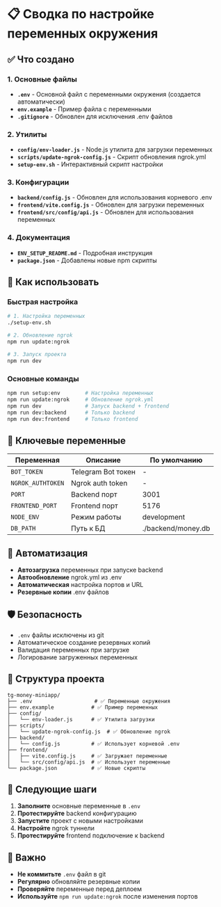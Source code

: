 # 📋 Сводка по настройке переменных окружения

## ✅ Что создано

### 1. Основные файлы
- **`.env`** - Основной файл с переменными окружения (создается автоматически)
- **`env.example`** - Пример файла с переменными
- **`.gitignore`** - Обновлен для исключения .env файлов

### 2. Утилиты
- **`config/env-loader.js`** - Node.js утилита для загрузки переменных
- **`scripts/update-ngrok-config.js`** - Скрипт обновления ngrok.yml
- **`setup-env.sh`** - Интерактивный скрипт настройки

### 3. Конфигурации
- **`backend/config.js`** - Обновлен для использования корневого .env
- **`frontend/vite.config.js`** - Обновлен для загрузки переменных
- **`frontend/src/config/api.js`** - Обновлен для использования переменных

### 4. Документация
- **`ENV_SETUP_README.md`** - Подробная инструкция
- **`package.json`** - Добавлены новые npm скрипты

## 🚀 Как использовать

### Быстрая настройка
```bash
# 1. Настройка переменных
./setup-env.sh

# 2. Обновление ngrok
npm run update:ngrok

# 3. Запуск проекта
npm run dev
```

### Основные команды
```bash
npm run setup:env        # Настройка переменных
npm run update:ngrok     # Обновление ngrok.yml
npm run dev              # Запуск backend + frontend
npm run dev:backend      # Только backend
npm run dev:frontend     # Только frontend
```

## 🔑 Ключевые переменные

| Переменная | Описание | По умолчанию |
|------------|----------|--------------|
| `BOT_TOKEN` | Telegram Bot токен | - |
| `NGROK_AUTHTOKEN` | Ngrok auth token | - |
| `PORT` | Backend порт | 3001 |
| `FRONTEND_PORT` | Frontend порт | 5176 |
| `NODE_ENV` | Режим работы | development |
| `DB_PATH` | Путь к БД | ./backend/money.db |

## 🔄 Автоматизация

- **Автозагрузка** переменных при запуске backend
- **Автообновление** ngrok.yml из .env
- **Автоматическая** настройка портов и URL
- **Резервные копии** .env файлов

## 🛡️ Безопасность

- `.env` файлы исключены из git
- Автоматическое создание резервных копий
- Валидация переменных при загрузке
- Логирование загруженных переменных

## 📁 Структура проекта

```
tg-money-miniapp/
├── .env                    # ✅ Переменные окружения
├── env.example            # ✅ Пример переменных
├── config/
│   └── env-loader.js      # ✅ Утилита загрузки
├── scripts/
│   └── update-ngrok-config.js  # ✅ Обновление ngrok
├── backend/
│   └── config.js          # ✅ Использует корневой .env
├── frontend/
│   ├── vite.config.js     # ✅ Загружает переменные
│   └── src/config/api.js  # ✅ Использует переменные
└── package.json           # ✅ Новые скрипты
```

## 🎯 Следующие шаги

1. **Заполните** основные переменные в `.env`
2. **Протестируйте** backend конфигурацию
3. **Запустите** проект с новыми настройками
4. **Настройте** ngrok туннели
5. **Протестируйте** frontend подключение к backend

## 🚨 Важно

- **Не коммитьте** `.env` файл в git
- **Регулярно** обновляйте резервные копии
- **Проверяйте** переменные перед деплоем
- **Используйте** `npm run update:ngrok` после изменения портов
